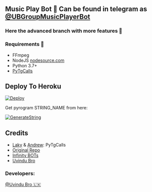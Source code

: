 ## Music Play Bot 🎵 Can be found in telegram as [@UBGroupMusicPlayerBot](http://t.me/UBGroupMusicPlayerBot) ##

### Here the advanced branch with more features 🙂

<h3>Requirements 📝</h3>

- FFmpeg
- NodeJS [nodesource.com](https://nodesource.com/)
- Python 3.7+
- [PyTgCalls](https://github.com/pytgcalls/pytgcalls)

## Deploy To Heroku</h4>

[![Deploy](https://www.herokucdn.com/deploy/button.svg)](https://heroku.com/deploy?template=https://github.com/nsproduksi/GroupMusicBot)

Get pyrogram STRING_NAME from here:

[![GenerateString](https://img.shields.io/badge/repl.it-generateString-yellowgreen)](https://replit.com/@UvinduBro/Generate-Telegram-String-Session)

## Credits

- [Laky](https://github.com/Laky-64) & [Andrew](https://github.com/AndrewLaneX): PyTgCalls
- [Original Repo](https://github.com/suprojects/CallsMusic)
- [Infinity BOTs](https://t.me/Infinity_BOTs)
- [Uvindu Bro](https://t.me/UvinduBro)

### Developers:

[@Uvindu Bro 🇱🇰](https://t.me/Uvindu_Bro)
